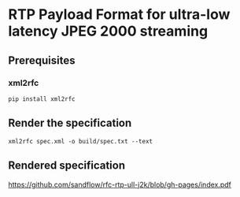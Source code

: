 # RTP Payload Format for ultra-low latency JPEG 2000 streaming

## Prerequisites

### xml2rfc

`pip install xml2rfc`

## Render the specification

`xml2rfc spec.xml -o build/spec.txt --text`

## Rendered specification

https://github.com/sandflow/rfc-rtp-ull-j2k/blob/gh-pages/index.pdf
